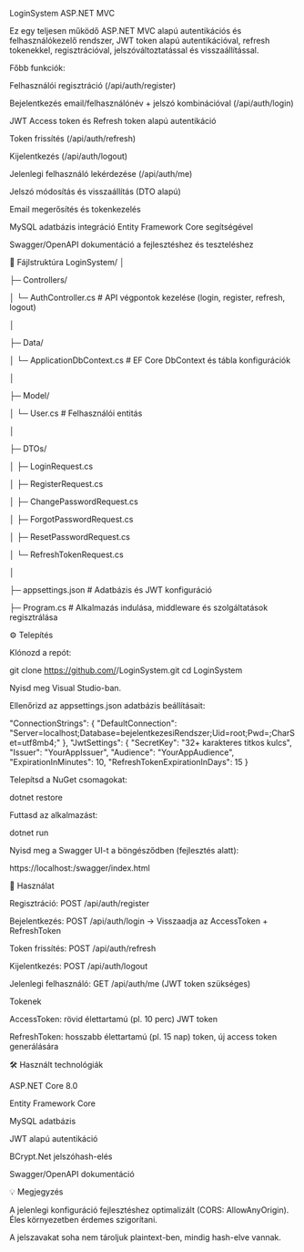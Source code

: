 LoginSystem ASP.NET MVC

Ez egy teljesen működő ASP.NET MVC alapú autentikációs és felhasználókezelő rendszer, JWT token alapú autentikációval, refresh tokenekkel, regisztrációval, jelszóváltoztatással és visszaállítással.

Főbb funkciók:

Felhasználói regisztráció (/api/auth/register)

Bejelentkezés email/felhasználónév + jelszó kombinációval (/api/auth/login)

JWT Access token és Refresh token alapú autentikáció

Token frissítés (/api/auth/refresh)

Kijelentkezés (/api/auth/logout)

Jelenlegi felhasználó lekérdezése (/api/auth/me)

Jelszó módosítás és visszaállítás (DTO alapú)

Email megerősítés és tokenkezelés

MySQL adatbázis integráció Entity Framework Core segítségével

Swagger/OpenAPI dokumentáció a fejlesztéshez és teszteléshez

📂 Fájlstruktúra
LoginSystem/
│

├─ Controllers/

│   └─ AuthController.cs         # API végpontok kezelése (login, register, refresh, logout)

│

├─ Data/

│   └─ ApplicationDbContext.cs   # EF Core DbContext és tábla konfigurációk

│

├─ Model/

│   └─ User.cs                   # Felhasználói entitás

│

├─ DTOs/

│   ├─ LoginRequest.cs

│   ├─ RegisterRequest.cs

│   ├─ ChangePasswordRequest.cs

│   ├─ ForgotPasswordRequest.cs

│   ├─ ResetPasswordRequest.cs

│   └─ RefreshTokenRequest.cs

│

├─ appsettings.json              # Adatbázis és JWT konfiguráció

├─ Program.cs                    # Alkalmazás indulása, middleware és szolgáltatások regisztrálása



⚙️ Telepítés

Klónozd a repót:

git clone https://github.com/<felhasznalonev>/LoginSystem.git
cd LoginSystem


Nyisd meg Visual Studio-ban.

Ellenőrizd az appsettings.json adatbázis beállításait:

"ConnectionStrings": {
    "DefaultConnection": "Server=localhost;Database=bejelentkezesiRendszer;Uid=root;Pwd=;CharSet=utf8mb4;"
},
"JwtSettings": {
    "SecretKey": "32+ karakteres titkos kulcs",
    "Issuer": "YourAppIssuer",
    "Audience": "YourAppAudience",
    "ExpirationInMinutes": 10,
    "RefreshTokenExpirationInDays": 15
}


Telepítsd a NuGet csomagokat:

dotnet restore


Futtasd az alkalmazást:

dotnet run


Nyisd meg a Swagger UI-t a böngésződben (fejlesztés alatt):

https://localhost:<port>/swagger/index.html

🔐 Használat

Regisztráció: POST /api/auth/register

Bejelentkezés: POST /api/auth/login → Visszaadja az AccessToken + RefreshToken

Token frissítés: POST /api/auth/refresh

Kijelentkezés: POST /api/auth/logout

Jelenlegi felhasználó: GET /api/auth/me (JWT token szükséges)

Tokenek

AccessToken: rövid élettartamú (pl. 10 perc) JWT token

RefreshToken: hosszabb élettartamú (pl. 15 nap) token, új access token generálására

🛠️ Használt technológiák

ASP.NET Core 8.0

Entity Framework Core

MySQL adatbázis

JWT alapú autentikáció

BCrypt.Net jelszóhash-elés

Swagger/OpenAPI dokumentáció

💡 Megjegyzés

A jelenlegi konfiguráció fejlesztéshez optimalizált (CORS: AllowAnyOrigin). Éles környezetben érdemes szigorítani.

A jelszavakat soha nem tároljuk plaintext-ben, mindig hash-elve vannak.
